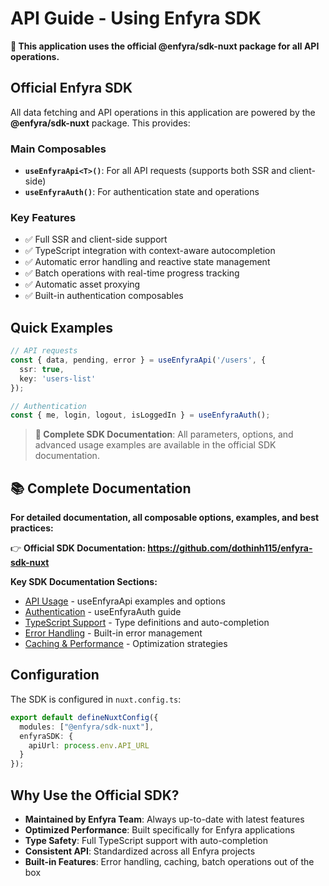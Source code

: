 # API Guide - Using Enfyra SDK

**🚀 This application uses the official @enfyra/sdk-nuxt package for all API operations.**

## Official Enfyra SDK

All data fetching and API operations in this application are powered by the **@enfyra/sdk-nuxt** package. This provides:

### Main Composables

- **`useEnfyraApi<T>()`**: For all API requests (supports both SSR and client-side)
- **`useEnfyraAuth()`**: For authentication state and operations

### Key Features

- ✅ Full SSR and client-side support
- ✅ TypeScript integration with context-aware autocompletion  
- ✅ Automatic error handling and reactive state management
- ✅ Batch operations with real-time progress tracking
- ✅ Automatic asset proxying
- ✅ Built-in authentication composables

## Quick Examples

```typescript
// API requests
const { data, pending, error } = useEnfyraApi('/users', {
  ssr: true,
  key: 'users-list'
});

// Authentication
const { me, login, logout, isLoggedIn } = useEnfyraAuth();
```

> **🔗 Complete SDK Documentation**: All parameters, options, and advanced usage examples are available in the official SDK documentation.

## 📚 Complete Documentation

**For detailed documentation, all composable options, examples, and best practices:**

👉 **Official SDK Documentation: https://github.com/dothinh115/enfyra-sdk-nuxt**

**Key SDK Documentation Sections:**
- [API Usage](https://github.com/dothinh115/enfyra-sdk-nuxt#api-usage) - useEnfyraApi examples and options
- [Authentication](https://github.com/dothinh115/enfyra-sdk-nuxt#authentication) - useEnfyraAuth guide
- [TypeScript Support](https://github.com/dothinh115/enfyra-sdk-nuxt#typescript) - Type definitions and auto-completion
- [Error Handling](https://github.com/dothinh115/enfyra-sdk-nuxt#error-handling) - Built-in error management
- [Caching & Performance](https://github.com/dothinh115/enfyra-sdk-nuxt#caching) - Optimization strategies

## Configuration

The SDK is configured in `nuxt.config.ts`:

```typescript
export default defineNuxtConfig({
  modules: ["@enfyra/sdk-nuxt"],
  enfyraSDK: {
    apiUrl: process.env.API_URL
  }
});
```

## Why Use the Official SDK?

- **Maintained by Enfyra Team**: Always up-to-date with latest features
- **Optimized Performance**: Built specifically for Enfyra applications
- **Type Safety**: Full TypeScript support with auto-completion
- **Consistent API**: Standardized across all Enfyra projects
- **Built-in Features**: Error handling, caching, batch operations out of the box